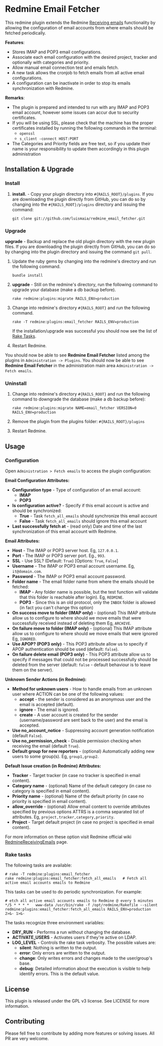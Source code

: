 Redmine Email Fetcher
=====================

This redmine plugin extends the Redmine [Receiving emails](http://www.redmine.org/projects/redmine/wiki/RedmineReceivingEmails#Fetching-emails-from-a-POP3-server) 
functionality by allowing the configuration of email accounts from where emails should be fetched periodically.

__Features__:

 * Stores IMAP and POP3 email configurations.
 * Associate each email configuration with the desired project, tracker and optionally with categories and priority.   
 * Allow manual email connection test and emails fetch.
 * A new task allows the cronjob to fetch emails from all active email configurations.
 * A configuration can be inactivate in order to stop its emails synchronization with Redmine.

__Remarks__:

* The plugin is prepared and intended to run with any IMAP and POP3 email account, however 
  some issues can accur due to security certificates.
* If you will be using SSL, please check that the machine has the proper certificates installed
  by running the following commands in the terminal:
  * `openssl`
  * `s_client -connect HOST:PORT`
* The Categories and Priority fields are free text, so if you update their name is your responsibility
  to update them accordingly in this plugin administration

Installation & Upgrade
----------------------

### Install

1. **install.** - Copy your plugin directory into `#{RAILS_ROOT}/plugins`.
   If you are downloading the plugin directly from GitHub, you can do so by
   changing into the `#{RAILS_ROOT}/plugins` directory and issuing the command:
   ```
   git clone git://github.com/luismaia/redmine_email_fetcher.git
   ```

### Upgrade

   **upgrade** - Backup and replace the old plugin directory with the new
   plugin files. If you are downloading the plugin directly from GitHub, you
   can do so by changing into the plugin directory and issuing the command
   `git pull`.

1. Update the ruby gems by changing into the redmine's directory and run the
   following command.
   ```
   bundle install
   ```

2. **upgrade** - Still on the redmine's directory, run the following command
   to upgrade your database (make a db backup before).
   ```
   rake redmine:plugins:migrate RAILS_ENV=production
   ```

3. Change into redmine's directory `#{RAILS_ROOT}` and run the following
   command.
   ```
   rake -T redmine:plugins:email_fetcher RAILS_ENV=production
   ```
   If the installation/upgrade was successful you should now see the list of
   [Rake Tasks](#rake-tasks).

4. Restart Redmine.

You should now be able to see **Redmine Email Fetcher** listed among the plugins in
`Administration -> Plugins`.
You should now be able to see **Redmine Email Fetcher** in the administration main area `Administration -> Fetch emails`.

### Uninstall

1. Change into redmine's directory `#{RAILS_ROOT}` and run the following
   command to downgrade the database (make a db backup before):
   ```
   rake redmine:plugins:migrate NAME=email_fetcher VERSION=0 RAILS_ENV=production
   ```

2. Remove the plugin from the plugins folder: `#{RAILS_ROOT}/plugins`
3. Restart Redmine.

Usage
-----

### Configuration

Open `Administration > Fetch emails` to access the plugin configuration:

**Email Configuration Attributes:**

+ **Configuration type** - Type of configuration of an email account:
  - **IMAP**
  - **POP3**
+ **Is configuration active?** - Specify if this email account is active and should
  be synchronized:
  - **True** - Task `fetch_all_emails` should synchronize this email account 
  - **False** - Task `fetch_all_emails` should ignore this email account
+ **Last successfully fetch at** - (read only) Date and time of the last synchronization of this 
  email account with Redmine.


**Email Attributes:**

+ **Host** - The IMAP or POP3 server host. Eg, `127.0.0.1`.
+ **Port** - The IMAP or POP3 server port. Eg., `993`.
+ **SSL** - Use SSL? (Default: `True`) [Options: `True`, `False`]
+ **Username** - The IMAP or POP3 email account username. Eg, `it@domain.com`.
+ **Password** - The IMAP or POP3 email account password.
+ **Folder name** - The email folder name from where the emails should be fetched:
  - **IMAP** - Any folder name is possible, but the test function will validate that 
    this folder is reachable after login). Eg, `REDMINE`.
  - **POP3** - Since this is an old protocol, only the `INBOX` folder is allowed
    (in fact you can't change this option)
+ **On success move to folder (IMAP only)** - (optional) This IMAP attribute allow us to 
  configure to where should we move emails that were successfully received instead of 
  deleting them Eg, `ARCHIVE`.
+ **On failure move to folder (IMAP only)** - (optional) This IMAP attribute allow us to
  configure to where should we move emails that were ignored Eg, `IGNORED`.
+ **Use APOP? (POP3 only)** - This POP3 attribute allow us to specify if APOP 
  authentication should be used (default: `false`).
+ **On failure delete email (POP3 only)** - This POP3 attribute allow us to specify if 
  messages that could not be processed successfully should be deleted from the server 
  (default: `false` - default behaviour is to leave them on the server).


**Unknown Sender Actions (in Redmine):**

+ **Method for unknown users** - How to handle emails from an unknown user where 
  ACTION can be one of the following values:
  - **accept** - the sender is considered as an anonymous user and the email is accepted (default).
  - **ignore** - The email is ignored.
  - **create** - A user account is created for the sender (username/password are sent back to the user) 
    and the email is accepted.
+ **Use no_account_notice** - Suppressing account generation notification (default `False`).
+ **Use no_permission_check** - Disable permission checking when receiving the email (default `True`).
+ **Default group for new reporters** - (optional) Automatically adding new users to some group(s).
  Eg, `group1,group2`.


**Default Issue creation (in Redmine) Attributes:**

+ **Tracker** - Target tracker (in case no tracker is specified in email content).
+ **Category name** - (optional) Name of the default category (in case no category is specified in email content).
+ **Priority name** - (optional) Name of the default priority (in case no priority is specified in email content).
+ **allow_override** - (optional) Allow email content to override attributes specified by previous options
  ATTRS is a comma separated list of attributes. Eg, `project,tracker,category,priority`.
+ **Project** - Target default project (in case no project is specified in email content).


For more information on these option visit Redmine official wiki [RedmineReceivingEmails](http://www.redmine.org/projects/redmine/wiki/RedmineReceivingEmails) page.


### Rake tasks

The following tasks are available:

    # rake -T redmine:plugins:email_fetcher
    rake redmine:plugins:email_fetcher:fetch_all_emails   # Fetch all active email accounts emails to Redmine
    
This tasks can be used to do periodic synchronization.
For example:

    # etch all active email accounts emails to Redmine @ every 5 minutes
    */5 * * * *   www-data /usr/bin/rake -f /opt/redmine/Rakefile --silent redmine:plugins:email_fetcher:fetch_all_emails RAILS_ENV=production 2>&- 1>&-

The tasks recognize three environment variables:
+ **DRY_RUN** - Performs a run without changing the database.
+ **ACTIVATE_USERS** - Activates users if they're active on LDAP.
+ **LOG_LEVEL** - Controls the rake task verbosity.
  The possible values are:
  - **silent**: Nothing is written to the output.
  - **error**: Only errors are written to the output.
  - **change**: Only writes errors and changes made to the user/group's base.
  - **debug**: Detailed information about the execution is visible to help
               identify errors. This is the default value.


License
-------
This plugin is released under the GPL v3 license. See LICENSE for more information.


Contributing
------------
Please fell free to contribute by adding more features or solving issues.
All PR are very welcome.
